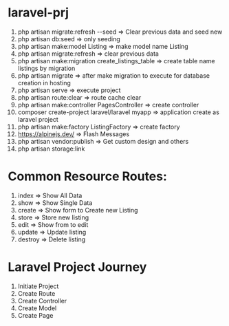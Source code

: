 # laravel-prj

1. php artisan migrate:refresh --seed => Clear previous data and seed new
2. php artisan db:seed => only seeding
3. php artisan make:model Listing => make model name Listing
4. php artisan migrate:refresh => clear previous data
5. php artisan make:migration create_listings_table => create table name listings by migration
6. php artisan migrate => after make migration to execute for database creation in hosting
7. php artisan serve => execute project
8. php artisan route:clear => route cache clear
9. php artisan make:controller PagesController => create controller
10. composer create-project laravel/laravel myapp => application create as laravel project
11. php artisan make:factory ListingFactory => create factory
12. https://alpinejs.dev/ => Flash Messages
13. php artisan vendor:publish => Get custom design and others
14. php artisan storage:link

# Common Resource Routes:

1. index => Show All Data
2. show => Show Single Data
3. create => Show form to Create new Listing
4. store => Store new listing
5. edit => Show from to edit
6. update => Update listing
7. destroy => Delete listing

# Laravel Project Journey

1. Initiate Project
2. Create Route
3. Create Controller
4. Create Model
5. Create Page
